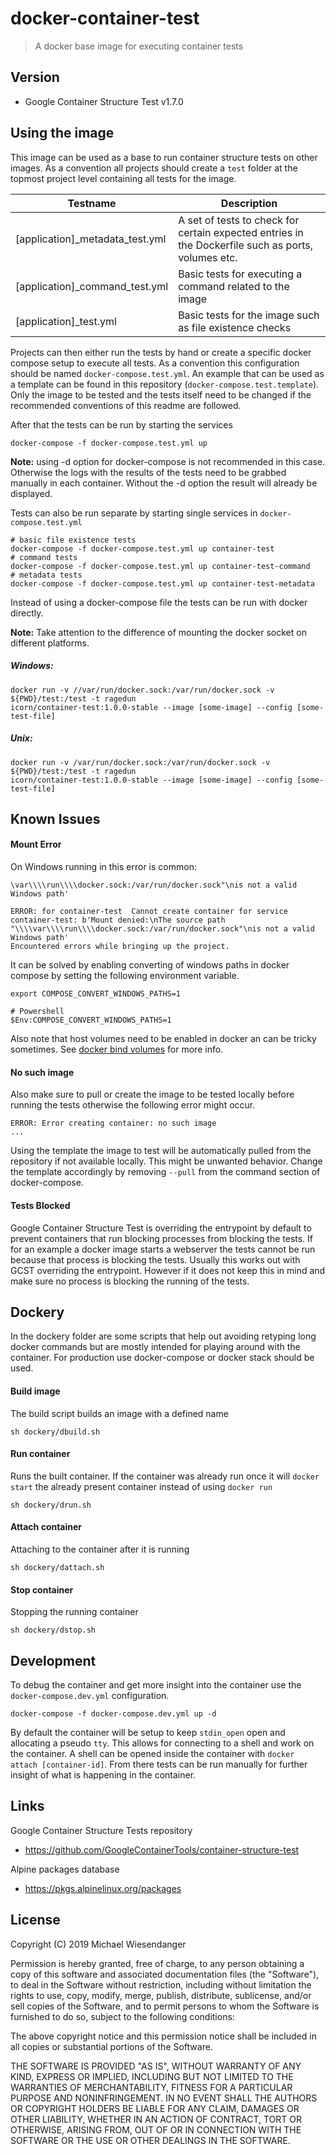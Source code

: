 # docker-container-test

> A docker base image for executing container tests

## Version

* Google Container Structure Test v1.7.0

## Using the image

This image can be used as a base to run container structure tests on other images. As a convention all projects should create a `test` folder at the topmost project level containing all tests for the image.

| Testname | Description                                                                                                                |
| -------- | -------------------------------------------------------------------------------------------------------------------------- |
| [application]_metadata_test.yml  | A set of tests to check for certain expected entries in the Dockerfile such as ports, volumes etc. |
| [application]_command_test.yml   | Basic tests for executing a command related to the image                                           |
| [application]_test.yml           | Basic tests for the image such as file existence checks                                            |

Projects can then either run the tests by hand or create a specific docker compose setup to execute all tests. As a convention this configuration should be named `docker-compose.test.yml`. An example that can be used as a template can be found in this repository (`docker-compose.test.template`). Only the image to be tested and the tests itself need to be changed if the recommended conventions of this readme are followed.

After that the tests can be run by starting the services

`docker-compose -f docker-compose.test.yml up`

**Note:** using -d option for docker-compose is not recommended in this case. Otherwise the logs with the results of the tests need to be grabbed manually in each container. Without the -d option the result will already be displayed.


Tests can also be run separate by starting single services in `docker-compose.test.yml`

```
# basic file existence tests
docker-compose -f docker-compose.test.yml up container-test
# command tests
docker-compose -f docker-compose.test.yml up container-test-command
# metadata tests
docker-compose -f docker-compose.test.yml up container-test-metadata
```

Instead of using a docker-compose file the tests can be run with docker directly.

**Note:** Take attention to the difference of mounting the docker socket on different platforms.

##### Windows:
```shell
docker run -v //var/run/docker.sock:/var/run/docker.sock -v ${PWD}/test:/test -t ragedun
icorn/container-test:1.0.0-stable --image [some-image] --config [some-test-file]
```

##### Unix:
```shell
docker run -v /var/run/docker.sock:/var/run/docker.sock -v ${PWD}/test:/test -t ragedun
icorn/container-test:1.0.0-stable --image [some-image] --config [some-test-file]
```

## Known Issues

#### Mount Error
On Windows running in this error is common:

```
\var\\\\run\\\\docker.sock:/var/run/docker.sock"\nis not a valid Windows path'

ERROR: for container-test  Cannot create container for service container-test: b'Mount denied:\nThe source path "\\\\var\\\\run\\\\docker.sock:/var/run/docker.sock"\nis not a valid Windows path'
Encountered errors while bringing up the project.
```

It can be solved by enabling converting of windows paths in docker compose by setting the following environment variable.

```
export COMPOSE_CONVERT_WINDOWS_PATHS=1

# Powershell
$Env:COMPOSE_CONVERT_WINDOWS_PATHS=1
```

Also note that host volumes need to be enabled in docker an can be tricky sometimes. See [docker bind volumes](https://docs.docker.com/storage/bind-mounts/) for more info.

#### No such image

Also make sure to pull or create the image to be tested locally before running the tests otherwise the following error might occur.

```
ERROR: Error creating container: no such image
...
```

Using the template the image to test will be automatically pulled from the repository if not available locally. This might be unwanted behavior. Change the template accordingly by removing `--pull` from the command section of docker-compose.

#### Tests Blocked

Google Container Structure Test is overriding the entrypoint by default to prevent containers that run blocking processes from blocking the tests. If for an example a docker image starts a webserver the tests cannot be run because that process is blocking the tests. Usually this works out with GCST overriding the entrypoint. However if it does not keep this in mind and make sure no process is blocking the running of the tests.

## Dockery

In the dockery folder are some scripts that help out avoiding retyping long docker commands but are mostly intended for playing around with the container. For production use docker-compose or docker stack should be used.

#### Build image

The build script builds an image with a defined name

```
sh dockery/dbuild.sh
```

#### Run container

Runs the built container. If the container was already run once it will `docker start` the already present container instead of using `docker run`

```
sh dockery/drun.sh
```

#### Attach container

Attaching to the container after it is running

```
sh dockery/dattach.sh
```

#### Stop container

Stopping the running container

```
sh dockery/dstop.sh
```

## Development

To debug the container and get more insight into the container use the `docker-compose.dev.yml`
configuration.

```
docker-compose -f docker-compose.dev.yml up -d
```

By default the container will be setup to keep `stdin_open` open and allocating a pseudo `tty`. This allows for connecting to a shell and work on the container. A shell can be opened inside the container with `docker attach [container-id]`. From there tests can be run manually for further insight of what is happening in the container.

## Links

Google Container Structure Tests repository
- https://github.com/GoogleContainerTools/container-structure-test

Alpine packages database
- https://pkgs.alpinelinux.org/packages

## License

Copyright (C) 2019 Michael Wiesendanger

Permission is hereby granted, free of charge, to any person obtaining
a copy of this software and associated documentation files (the
"Software"), to deal in the Software without restriction, including
without limitation the rights to use, copy, modify, merge, publish,
distribute, sublicense, and/or sell copies of the Software, and to
permit persons to whom the Software is furnished to do so, subject to
the following conditions:

The above copyright notice and this permission notice shall be
included in all copies or substantial portions of the Software.

THE SOFTWARE IS PROVIDED "AS IS", WITHOUT WARRANTY OF ANY KIND,
EXPRESS OR IMPLIED, INCLUDING BUT NOT LIMITED TO THE WARRANTIES OF
MERCHANTABILITY, FITNESS FOR A PARTICULAR PURPOSE AND
NONINFRINGEMENT. IN NO EVENT SHALL THE AUTHORS OR COPYRIGHT HOLDERS BE
LIABLE FOR ANY CLAIM, DAMAGES OR OTHER LIABILITY, WHETHER IN AN ACTION
OF CONTRACT, TORT OR OTHERWISE, ARISING FROM, OUT OF OR IN CONNECTION
WITH THE SOFTWARE OR THE USE OR OTHER DEALINGS IN THE SOFTWARE.
